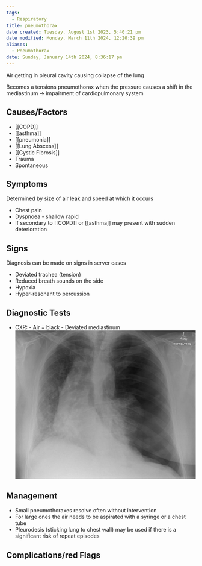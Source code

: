 ```yaml
---
tags:
  - Respiratory
title: pneumothorax
date created: Tuesday, August 1st 2023, 5:40:21 pm
date modified: Monday, March 11th 2024, 12:20:39 pm
aliases:
  - Pneumothorax
date: Sunday, January 14th 2024, 8:36:17 pm
---
```


Air getting in pleural cavity causing collapse of the lung

Becomes a tensions pneumothorax when the pressure causes a shift in the mediastinum -> impairment of cardiopulmonary system

## Causes/Factors

- [[COPD]]
- [[asthma]]
- [[pneumonia]]
- [[Lung Abscess]]
- [[Cystic Fibrosis]]
- Trauma
- Spontaneous

## Symptoms

Determined by size of air leak and speed at which it occurs

- Chest pain
- Dyspnoea - shallow rapid
- If secondary to [[COPD]] or [[asthma]] may present with sudden deterioration

## Signs

Diagnosis can be made on signs in server cases

- Deviated trachea (tension)
- Reduced breath sounds on the side
- Hypoxia
- Hyper-resonant to percussion

## Diagnostic Tests

- CXR: - Air = black - Deviated mediastinum
  ![|400](z_attachments/400-2.png)

## Management

- Small pneumothoraxes resolve often without intervention
- For large ones the air needs to be aspirated with a syringe or a chest tube
- Pleurodesis (sticking lung to chest wall) may be used if there is a significant risk of repeat episodes

## Complications/red Flags
